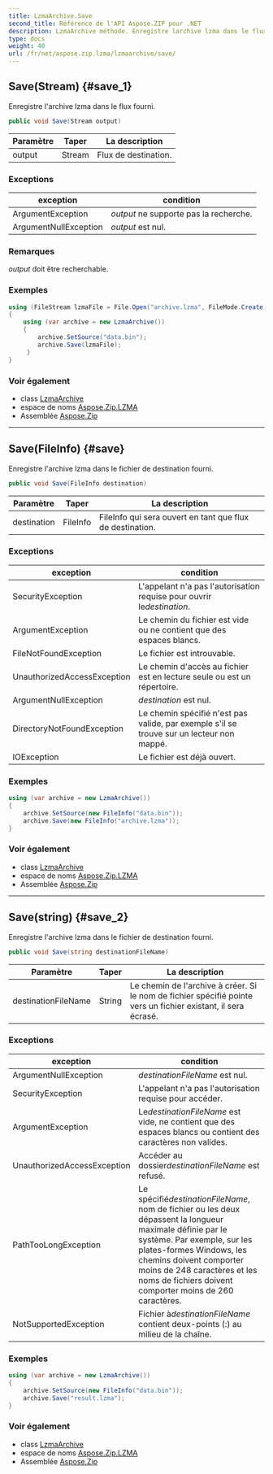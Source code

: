 ```yaml
---
title: LzmaArchive.Save
second_title: Référence de l'API Aspose.ZIP pour .NET
description: LzmaArchive méthode. Enregistre larchive lzma dans le flux fourni.
type: docs
weight: 40
url: /fr/net/aspose.zip.lzma/lzmaarchive/save/
---
```

## Save(Stream) {#save_1}

Enregistre l'archive lzma dans le flux fourni.

```csharp
public void Save(Stream output)
```

| Paramètre | Taper | La description |
| --- | --- | --- |
| output | Stream | Flux de destination. |

### Exceptions

| exception | condition |
| --- | --- |
| ArgumentException | *output* ne supporte pas la recherche. |
| ArgumentNullException | *output* est nul. |

### Remarques

*output* doit être recherchable.

### Exemples

```csharp
using (FileStream lzmaFile = File.Open("archive.lzma", FileMode.Create))
{
    using (var archive = new LzmaArchive())
    {
        archive.SetSource("data.bin");
        archive.Save(lzmaFile);
     }
}
```

### Voir également

* class [LzmaArchive](../)
* espace de noms [Aspose.Zip.LZMA](../../lzmaarchive/)
* Assemblée [Aspose.Zip](../../../)

---

## Save(FileInfo) {#save}

Enregistre l'archive lzma dans le fichier de destination fourni.

```csharp
public void Save(FileInfo destination)
```

| Paramètre | Taper | La description |
| --- | --- | --- |
| destination | FileInfo | FileInfo qui sera ouvert en tant que flux de destination. |

### Exceptions

| exception | condition |
| --- | --- |
| SecurityException | L'appelant n'a pas l'autorisation requise pour ouvrir le*destination*. |
| ArgumentException | Le chemin du fichier est vide ou ne contient que des espaces blancs. |
| FileNotFoundException | Le fichier est introuvable. |
| UnauthorizedAccessException | Le chemin d'accès au fichier est en lecture seule ou est un répertoire. |
| ArgumentNullException | *destination* est nul. |
| DirectoryNotFoundException | Le chemin spécifié n'est pas valide, par exemple s'il se trouve sur un lecteur non mappé. |
| IOException | Le fichier est déjà ouvert. |

### Exemples

```csharp
using (var archive = new LzmaArchive()) 
{
    archive.SetSource(new FileInfo("data.bin"));
    archive.Save(new FileInfo("archive.lzma"));
}
```

### Voir également

* class [LzmaArchive](../)
* espace de noms [Aspose.Zip.LZMA](../../lzmaarchive/)
* Assemblée [Aspose.Zip](../../../)

---

## Save(string) {#save_2}

Enregistre l'archive lzma dans le fichier de destination fourni.

```csharp
public void Save(string destinationFileName)
```

| Paramètre | Taper | La description |
| --- | --- | --- |
| destinationFileName | String | Le chemin de l'archive à créer. Si le nom de fichier spécifié pointe vers un fichier existant, il sera écrasé. |

### Exceptions

| exception | condition |
| --- | --- |
| ArgumentNullException | *destinationFileName* est nul. |
| SecurityException | L'appelant n'a pas l'autorisation requise pour accéder. |
| ArgumentException | Le*destinationFileName* est vide, ne contient que des espaces blancs ou contient des caractères non valides. |
| UnauthorizedAccessException | Accéder au dossier*destinationFileName* est refusé. |
| PathTooLongException | Le spécifié*destinationFileName*, nom de fichier ou les deux dépassent la longueur maximale définie par le système. Par exemple, sur les plates-formes Windows, les chemins doivent comporter moins de 248 caractères et les noms de fichiers doivent comporter moins de 260 caractères. |
| NotSupportedException | Fichier à*destinationFileName* contient deux-points (:) au milieu de la chaîne. |

### Exemples

```csharp
using (var archive = new LzmaArchive()) 
{
    archive.SetSource(new FileInfo("data.bin"));
    archive.Save("result.lzma");
}
```

### Voir également

* class [LzmaArchive](../)
* espace de noms [Aspose.Zip.LZMA](../../lzmaarchive/)
* Assemblée [Aspose.Zip](../../../)


